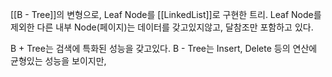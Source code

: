 
[[B - Tree]]의 변형으로, Leaf Node를 [[LinkedList]]로 구현한 트리.
Leaf Node를 제외한 다른 내부 Node(페이지)는 데이터를 갖고있지않고,
달참조만 포함하고 있다.

B + Tree는 검색에 특화된 성능을 갖고있다.
B - Tree는 Insert, Delete 등의 연산에 균형있는 성능을 보이지만,
